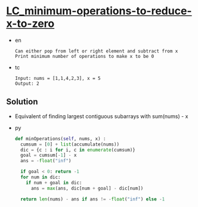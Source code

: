 # [LC_minimum-operations-to-reduce-x-to-zero](https://leetcode.com/problems/minimum-operations-to-reduce-x-to-zero)

* en

  ```en
  Can either pop from left or right element and subtract from x
  Print minimum number of operations to make x to be 0
  ```

* tc

  ```tc
  Input: nums = [1,1,4,2,3], x = 5
  Output: 2
  ```

## Solution

* Equivalent of finding largest contiguous subarrays with sum(nums) - x

* py

  ```py
  def minOperations(self, nums, x) :
    cumsum = [0] + list(accumulate(nums))
    dic = {c : i for i, c in enumerate(cumsum)}
    goal = cumsum[-1] - x
    ans = -float("inf")

    if goal < 0: return -1
    for num in dic:
      if num + goal in dic:
        ans = max(ans, dic[num + goal] - dic[num])

    return len(nums) - ans if ans != -float("inf") else -1
  ```
